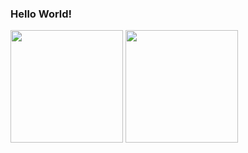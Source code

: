### Hello World!

<!--
**JuliaNery/JuliaNery** is a ✨ _special_ ✨ repository because its `README.md` (this file) appears on your GitHub profile.

<
-->
<div>
  <img height="180em"  src="https://github-readme-stats.vercel.app/api?username=JuliaNery&theme=Tokyonight"/>
  <img height="180em" src="https://github-readme-stats.vercel.app/api/top-langs/?username=JuliaNery&layout=compact&langs_count=16&theme=Tokyonight"/>
</div>
